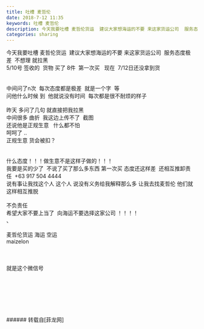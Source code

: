 ```yaml
---
title: 吐槽 麦哲伦
date: 2018-7-12 11:35
keywords: 吐槽 麦哲伦
description: 今天我要吐槽 麦哲伦货运  建议大家想海运的不要 来这家货运公司  服务态度极差  不想理 就拉黑  5/10号 签收的  货物 买了 8件  第一次买   现在  7/12日还没拿到货 中间问了n次  每次态度都是极差  就是一个字  等问他什么时候 到  他就说没有时间  每次都是很不耐烦的样子昨天 多问了几句 就直接把我拉黑  中间很多 曲折  我这边上传不了  截图 还说他是正规生意   什么都不怕 呵呵了 ..正规生意 货会被扣？什么态度！！！做生意不是这样子做的！！！我要是买的少了  不说了买了那么多东西 第一次买 态度还这样差  还相互推卸责任  ‭+63 917 504 4444‬说有事让我找这个人 这个人 说没有义务给我解释那么多 让我去找麦哲伦 他们就这样相互推脱  不负责任 希望大家不要上当了  向海运不要选择这家公司 ！！！！、麦哲伦货运 海运 空运maizelon就是这个微信号  
categories: sharing
---
```

<td class="t_f" id="postmessage_1504165">

今天我要吐槽 麦哲伦货运  建议大家想海运的不要 来这家货运公司  服务态度极差  不想理 就拉黑  <br/>
5/10号 签收的  货物 买了 8件  第一次买   现在  7/12日还没拿到货 <br/>
<br/>
<br/>
中间问了n次  每次态度都是极差  就是一个字  等<br/>
问他什么时候 到  他就说没有时间  每次都是很不耐烦的样子<br/>
<br/>
昨天 多问了几句 就直接把我拉黑  <br/>
中间很多 曲折  我这边上传不了  截图 <br/>
还说他是正规生意   什么都不怕 <br/>
呵呵了 ..<br/>
正规生意 货会被扣？<br/>
<br/>
<br/>
什么态度！！！做生意不是这样子做的！！！<br/>
我要是买的少了  不说了买了那么多东西 第一次买 态度还这样差  还相互推卸责任  ‭+63 917 504 4444‬<br/>
说有事让我找这个人 这个人 说没有义务给我解释那么多 让我去找麦哲伦 他们就这样相互推脱  <br/>
<br/>
不负责任 <br/>
希望大家不要上当了  向海运不要选择这家公司 ！！！！<br/>
、<br/>
<br/>
麦哲伦货运 海运 空运<br/>
maizelon<br/>
<br/>
<br/>
<br/>
就是这个微信号  <br/>
<br/>
<br/>
<br/>
<br/>
<br/>
<br/>
</td>
###### 转载自[菲龙网]
